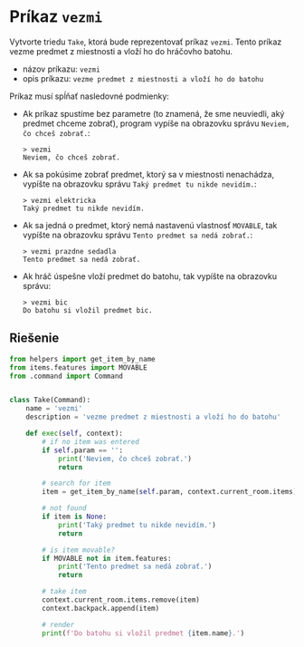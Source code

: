 # Príkaz `vezmi`

Vytvorte triedu `Take`, ktorá bude reprezentovať príkaz `vezmi`. Tento príkaz vezme predmet z miestnosti a vloží ho
do hráčovho batohu.

* názov príkazu: `vezmi`
* opis príkazu: `vezme predmet z miestnosti a vloží ho do batohu`

Príkaz musí spĺňať nasledovné podmienky:

   * Ak príkaz spustíme bez parametre (to znamená, že sme neuviedli, aký predmet chceme zobrať), program vypíše na
     obrazovku správu `Neviem, čo chceš zobrať.`:

      ```
      > vezmi
      Neviem, čo chceš zobrať.
      ```

   * Ak sa pokúsime zobrať predmet, ktorý sa v miestnosti nenachádza, vypíšte na obrazovku správu `Taký predmet tu
     nikde nevidím.`:

     ```
     > vezmi elektricka
     Taký predmet tu nikde nevidím.
     ```

   * Ak sa jedná o predmet, ktorý nemá nastavenú vlastnosť `MOVABLE`, tak vypíšte na obrazovku správu `Tento predmet
     sa nedá zobrať.`:

     ```
     > vezmi prazdne sedadla
     Tento predmet sa nedá zobrať.
     ```

   * Ak hráč úspešne vloží predmet do batohu, tak vypíšte na obrazovku správu:

     ```
     > vezmi bic
     Do batohu si vložil predmet bic.
     ```


## Riešenie

```python
from helpers import get_item_by_name
from items.features import MOVABLE
from .command import Command


class Take(Command):
    name = 'vezmi'
    description = 'vezme predmet z miestnosti a vloží ho do batohu'

    def exec(self, context):
        # if no item was entered
        if self.param == '':
            print('Neviem, čo chceš zobrať.')
            return

        # search for item
        item = get_item_by_name(self.param, context.current_room.items)

        # not found
        if item is None:
            print('Taký predmet tu nikde nevidím.')
            return

        # is item movable?
        if MOVABLE not in item.features:
            print('Tento predmet sa nedá zobrať.')
            return

        # take item
        context.current_room.items.remove(item)
        context.backpack.append(item)

        # render
        print(f'Do batohu si vložil predmet {item.name}.')
```
